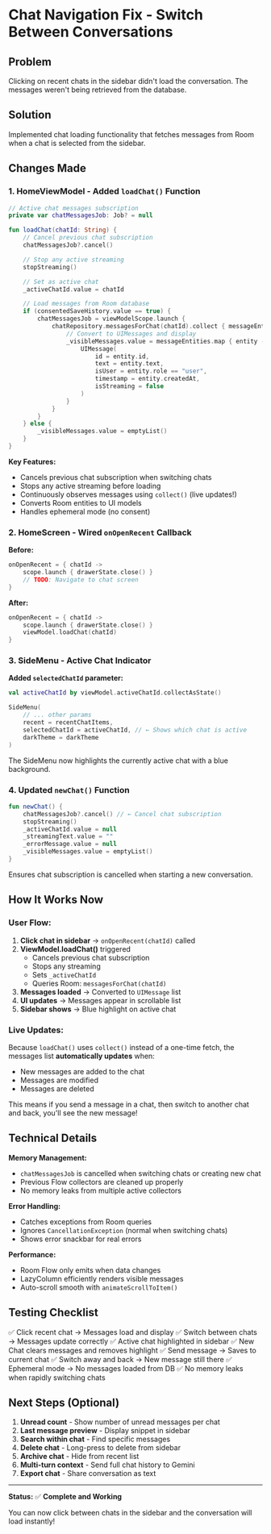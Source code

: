 # Chat Navigation Fix - Switch Between Conversations

## Problem
Clicking on recent chats in the sidebar didn't load the conversation. The messages weren't being retrieved from the database.

## Solution
Implemented chat loading functionality that fetches messages from Room when a chat is selected from the sidebar.

## Changes Made

### 1. **HomeViewModel - Added `loadChat()` Function**

```kotlin
// Active chat messages subscription
private var chatMessagesJob: Job? = null

fun loadChat(chatId: String) {
    // Cancel previous chat subscription
    chatMessagesJob?.cancel()

    // Stop any active streaming
    stopStreaming()

    // Set as active chat
    _activeChatId.value = chatId

    // Load messages from Room database
    if (consentedSaveHistory.value == true) {
        chatMessagesJob = viewModelScope.launch {
            chatRepository.messagesForChat(chatId).collect { messageEntities ->
                // Convert to UIMessages and display
                _visibleMessages.value = messageEntities.map { entity ->
                    UIMessage(
                        id = entity.id,
                        text = entity.text,
                        isUser = entity.role == "user",
                        timestamp = entity.createdAt,
                        isStreaming = false
                    )
                }
            }
        }
    } else {
        _visibleMessages.value = emptyList()
    }
}
```

**Key Features:**
- Cancels previous chat subscription when switching chats
- Stops any active streaming before loading
- Continuously observes messages using `collect()` (live updates!)
- Converts Room entities to UI models
- Handles ephemeral mode (no consent)

### 2. **HomeScreen - Wired `onOpenRecent` Callback**

**Before:**
```kotlin
onOpenRecent = { chatId ->
    scope.launch { drawerState.close() }
    // TODO: Navigate to chat screen
}
```

**After:**
```kotlin
onOpenRecent = { chatId ->
    scope.launch { drawerState.close() }
    viewModel.loadChat(chatId)
}
```

### 3. **SideMenu - Active Chat Indicator**

**Added `selectedChatId` parameter:**
```kotlin
val activeChatId by viewModel.activeChatId.collectAsState()

SideMenu(
    // ... other params
    recent = recentChatItems,
    selectedChatId = activeChatId, // ← Shows which chat is active
    darkTheme = darkTheme
)
```

The SideMenu now highlights the currently active chat with a blue background.

### 4. **Updated `newChat()` Function**

```kotlin
fun newChat() {
    chatMessagesJob?.cancel() // ← Cancel chat subscription
    stopStreaming()
    _activeChatId.value = null
    _streamingText.value = ""
    _errorMessage.value = null
    _visibleMessages.value = emptyList()
}
```

Ensures chat subscription is cancelled when starting a new conversation.

## How It Works Now

### User Flow:

1. **Click chat in sidebar** → `onOpenRecent(chatId)` called
2. **ViewModel.loadChat()** triggered
   - Cancels previous chat subscription
   - Stops any streaming
   - Sets `_activeChatId`
   - Queries Room: `messagesForChat(chatId)`
3. **Messages loaded** → Converted to `UIMessage` list
4. **UI updates** → Messages appear in scrollable list
5. **Sidebar shows** → Blue highlight on active chat

### Live Updates:
Because `loadChat()` uses `collect()` instead of a one-time fetch, the messages list **automatically updates** when:
- New messages are added to the chat
- Messages are modified
- Messages are deleted

This means if you send a message in a chat, then switch to another chat and back, you'll see the new message!

## Technical Details

**Memory Management:**
- `chatMessagesJob` is cancelled when switching chats or creating new chat
- Previous Flow collectors are cleaned up properly
- No memory leaks from multiple active collectors

**Error Handling:**
- Catches exceptions from Room queries
- Ignores `CancellationException` (normal when switching chats)
- Shows error snackbar for real errors

**Performance:**
- Room Flow only emits when data changes
- LazyColumn efficiently renders visible messages
- Auto-scroll smooth with `animateScrollToItem()`

## Testing Checklist

✅ Click recent chat → Messages load and display
✅ Switch between chats → Messages update correctly
✅ Active chat highlighted in sidebar
✅ New Chat clears messages and removes highlight
✅ Send message → Saves to current chat
✅ Switch away and back → New message still there
✅ Ephemeral mode → No messages loaded from DB
✅ No memory leaks when rapidly switching chats

## Next Steps (Optional)

1. **Unread count** - Show number of unread messages per chat
2. **Last message preview** - Display snippet in sidebar
3. **Search within chat** - Find specific messages
4. **Delete chat** - Long-press to delete from sidebar
5. **Archive chat** - Hide from recent list
6. **Multi-turn context** - Send full chat history to Gemini
7. **Export chat** - Share conversation as text

---

**Status:** ✅ **Complete and Working**

You can now click between chats in the sidebar and the conversation will load instantly!
